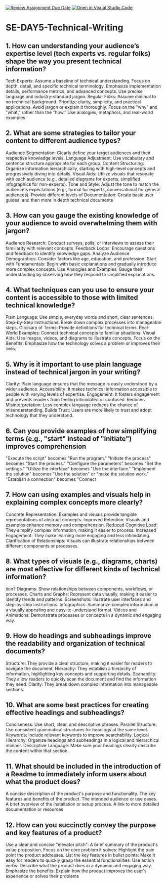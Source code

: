 [![Review Assignment Due Date](https://classroom.github.com/assets/deadline-readme-button-22041afd0340ce965d47ae6ef1cefeee28c7c493a6346c4f15d667ab976d596c.svg)](https://classroom.github.com/a/zsAR-pyY)
[![Open in Visual Studio Code](https://classroom.github.com/assets/open-in-vscode-2e0aaae1b6195c2367325f4f02e2d04e9abb55f0b24a779b69b11b9e10269abc.svg)](https://classroom.github.com/online_ide?assignment_repo_id=18497582&assignment_repo_type=AssignmentRepo)
# SE-DAY5-Technical-Writing
## 1. How can understanding your audience’s expertise level (tech experts vs. regular folks) shape the way you present technical information?
Tech Experts:
Assume a baseline of technical understanding.
Focus on depth, detail, and specific technical terminology.
Emphasize implementation details, performance metrics, and advanced concepts.
Use precise language and industry-standard jargon.
Regular Folks:
Assume minimal to no technical background.
Prioritize clarity, simplicity, and practical applications.
Avoid jargon or explain it thoroughly.
Focus on the "why" and "what," rather than the "how."
Use analogies, metaphors, and real-world examples
## 2. What are some strategies to tailor your content to different audience types?

Audience Segmentation: Clearly define your target audiences and their respective knowledge levels.
Language Adjustment: Use vocabulary and sentence structure appropriate for each group.
Content Structuring: Organize information hierarchically, starting with high-level concepts and progressively diving into details.
Visual Aids: Utilize visuals that resonate with each audience (e.g., detailed diagrams for experts, simplified infographics for non-experts).
Tone and Style: Adjust the tone to match the audience's expectations (e.g., formal for experts, conversational for general audiences).
Provide different levels of Documentation: Create basic user guides, and then more in depth technical documents
## 3. How can you gauge the existing knowledge of your audience to avoid overwhelming them with jargon?

Audience Research: Conduct surveys, polls, or interviews to assess their familiarity with relevant concepts.
Feedback Loops: Encourage questions and feedback to identify knowledge gaps.
Analyze Audience Demographics: Consider factors like age, education, and profession.
Start with Fundamentals: Begin with basic explanations and gradually introduce more complex concepts.
Use Analogies and Examples: Gauge their understanding by observing how they respond to simplified explanations.
## 4. What techniques can you use to ensure your content is accessible to those with limited technical knowledge?

Plain Language: Use simple, everyday words and short, clear sentences.
Step-by-Step Instructions: Break down complex processes into manageable steps.
Glossary of Terms: Provide definitions for technical terms.
Real-World Examples: Connect technical concepts to familiar situations.
Visual Aids: Use images, videos, and diagrams to illustrate concepts.
Focus on the Benefits: Emphasize how the technology solves a problem or improves their lives.
## 5. Why is it important to use plain language instead of technical jargon in your writing?

Clarity: Plain language ensures that the message is easily understood by a wider audience.
Accessibility: It makes technical information accessible to people with varying levels of expertise.
Engagement: It fosters engagement and prevents readers from feeling intimidated or confused.
Reduces Misinterpretation: Less complex language reduces the chance of misunderstanding.
Builds Trust: Users are more likely to trust and adopt technology that they understand.
## 6. Can you provide examples of how simplifying terms (e.g., "start" instead of "initiate") improves comprehension

"Execute the script" becomes "Run the program."
"Initiate the process" becomes "Start the process."
"Configure the parameters" becomes "Set the settings."
"Utilize the interface" becomes "Use the interface."
"Implement the solution" becomes "Use the solution" or "make the solution work."
"Establish a connection" becomes "Connect
## 7. How can using examples and visuals help in explaining complex concepts more clearly?
Concrete Representation: Examples and visuals provide tangible representations of abstract concepts.
Improved Retention: Visuals and examples enhance memory and comprehension.
Reduced Cognitive Load: They simplify complex information, making it easier to process.
Increased Engagement: They make learning more engaging and less intimidating.
Clarification of Relationships: Visuals can illustrate relationships between different components or processes.
## 8. What types of visuals (e.g., diagrams, charts) are most effective for different kinds of technical information?
tion?
Diagrams: Show relationships between components, workflows, or processes.
Charts and Graphs: Represent data visually, making it easier to identify trends and patterns.
Screenshots: Illustrate user interfaces and step-by-step instructions.
Infographics: Summarize complex information in a visually appealing and easy-to-understand format.
Videos and Animations: Demonstrate processes or concepts in a dynamic and engaging way.
## 9. How do headings and subheadings improve the readability and organization of technical documents?

Structure: They provide a clear structure, making it easier for readers to navigate the document.
Hierarchy: They establish a hierarchy of information, highlighting key concepts and supporting details.
Scanability: They allow readers to quickly scan the document and find the information they need.
Clarity: They break down complex information into manageable sections.

## 10. What are some best practices for creating effective headings and subheadings?
Conciseness: Use short, clear, and descriptive phrases.
Parallel Structure: Use consistent grammatical structures for headings at the same level.
Keywords: Include relevant keywords to improve searchability.
Logical Hierarchy: Organize headings and subheadings in a logical and hierarchical manner.
Descriptive Language: Make sure your headings clearly describe the content within that section.


## 11. What should be included in the introduction of a Readme to immediately inform users about what the product does?
A concise description of the product's purpose and functionality.
The key features and benefits of the product.
The intended audience or use cases.
A brief overview of the installation or setup process.
A link to more detailed documentation or resources
## 12. How can you succinctly convey the purpose and key features of a product?
Use a clear and concise "elevator pitch": A brief summary of the product's value proposition.
Focus on the core problem it solves: Highlight the pain point the product addresses.
List the key features in bullet points: Make it easy for readers to quickly grasp the essential functionalities.
Use action verbs: Describe what the product does in a dynamic and engaging way.
Emphasize the benefits: Explain how the product improves the user's experience or solves their problems
